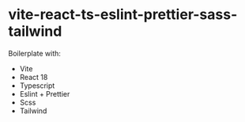 # vite-react-ts-eslint-prettier-sass-tailwind

Boilerplate with:
- Vite
- React 18
- Typescript
- Eslint + Prettier
- Scss
- Tailwind


